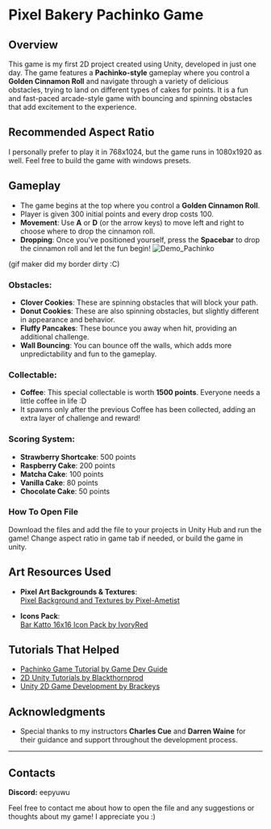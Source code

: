 # Pixel Bakery Pachinko Game

## Overview

This game is my first 2D project created using Unity, developed in just one day. The game features a **Pachinko-style** gameplay where you control a **Golden Cinnamon Roll** and navigate through a variety of delicious obstacles, trying to land on different types of cakes for points. It is a fun and fast-paced arcade-style game with bouncing and spinning obstacles that add excitement to the experience.

## Recommended Aspect Ratio
I personally prefer to play it in 768x1024, but the game runs in 1080x1920 as well. Feel free to build the game with windows presets.

## Gameplay

- The game begins at the top where you control a **Golden Cinnamon Roll**.
- Player is given 300 initial points and every drop costs 100. 
- **Movement**: Use **A** or **D** (or the arrow keys) to move left and right to choose where to drop the cinnamon roll.
- **Dropping**: Once you've positioned yourself, press the **Spacebar** to drop the cinnamon roll and let the fun begin!
![Demo_Pachinko](https://github.com/user-attachments/assets/d4fc4cc7-a1dc-42cc-bf67-cd79611f8c83)

(gif maker did my border dirty :C)


### Obstacles:
- **Clover Cookies**: These are spinning obstacles that will block your path.
- **Donut Cookies**: These are also spinning obstacles, but slightly different in appearance and behavior.
- **Fluffy Pancakes**: These bounce you away when hit, providing an additional challenge.
- **Wall Bouncing**: You can bounce off the walls, which adds more unpredictability and fun to the gameplay.

### Collectable:
- **Coffee**: This special collectable is worth **1500 points**.  Everyone needs a little coffee in life :D
- It spawns only after the previous Coffee has been collected, adding an extra layer of challenge and reward!

### Scoring System:
- **Strawberry Shortcake**: 500 points
- **Raspberry Cake**: 200 points
- **Matcha Cake**: 100 points
- **Vanilla Cake**: 80 points
- **Chocolate Cake**: 50 points
  
### How To Open File

Download the files and add the file to your projects in Unity Hub and run the game! Change aspect ratio in game tab if needed, or build the game in unity.
  
## Art Resources Used

- **Pixel Art Backgrounds & Textures**:  
  [Pixel Background and Textures by Pixel-Ametist](https://pixel-ametist.itch.io/pixel-background-and-textures)
  
- **Icons Pack**:  
  [Bar Katto 16x16 Icon Pack by IvoryRed](https://ivoryred.itch.io/bar-katto-16x16-icon-pack)

## Tutorials That Helped

- [Pachinko Game Tutorial by Game Dev Guide](https://www.youtube.com/watch?v=liDKiD6yv8E)
- [2D Unity Tutorials by Blackthornprod](https://www.youtube.com/watch?v=MFyrt3t5nXU)
- [Unity 2D Game Development by Brackeys](https://www.youtube.com/watch?v=EV4wFb78FFs)

## Acknowledgments

- Special thanks to my instructors **Charles Cue** and **Darren Waine** for their guidance and support throughout the development process.

---
## Contacts

**Discord:** eepyuwu

Feel free to contact me about how to open the file and any suggestions or thoughts about my game! I appreciate you :)
